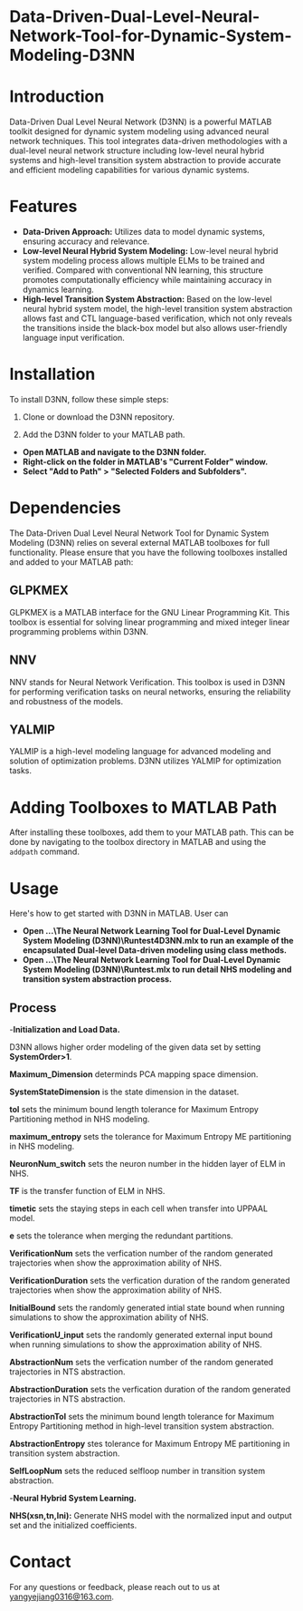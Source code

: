 # Data-Driven-Dual-Level-Neural-Network-Tool-for-Dynamic-System-Modeling-D3NN

# Introduction

Data-Driven Dual Level Neural Network (D3NN) is a powerful MATLAB toolkit designed for dynamic system modeling using advanced neural network techniques. This tool integrates data-driven methodologies with a dual-level neural network structure including low-level neural hybrid systems and high-level transition system abstraction to provide accurate and efficient modeling capabilities for various dynamic systems. 

# Features

- **Data-Driven Approach:** Utilizes data to model dynamic systems, ensuring accuracy and relevance.
- **Low-level Neural Hybrid System Modeling:** Low-level neural hybrid system modeling process allows multiple ELMs to be trained and verified. Compared with conventional NN learning, this structure promotes computationally efficiency while maintaining accuracy in dynamics learning.  
- **High-level Transition System Abstraction:**  Based on the low-level neural hybrid system model, the high-level transition system abstraction allows fast and CTL language-based verification, which not only reveals the transitions inside the black-box model but also allows user-friendly language input verification. 


# Installation

To install D3NN, follow these simple steps:

1. Clone or download the D3NN repository.

2. Add the D3NN folder to your MATLAB path.
- **Open MATLAB and navigate to the D3NN folder.**
- **Right-click on the folder in MATLAB's "Current Folder" window.**
- **Select "Add to Path" > "Selected Folders and Subfolders".**

# Dependencies

The Data-Driven Dual Level Neural Network Tool for Dynamic System Modeling (D3NN) relies on several external MATLAB toolboxes for full functionality. Please ensure that you have the following toolboxes installed and added to your MATLAB path:

## GLPKMEX

GLPKMEX is a MATLAB interface for the GNU Linear Programming Kit. This toolbox is essential for solving linear programming and mixed integer linear programming problems within D3NN.

## NNV

NNV stands for Neural Network Verification. This toolbox is used in D3NN for performing verification tasks on neural networks, ensuring the reliability and robustness of the models.

## YALMIP

YALMIP is a high-level modeling language for advanced modeling and solution of optimization problems. D3NN utilizes YALMIP for optimization tasks.

# Adding Toolboxes to MATLAB Path

After installing these toolboxes, add them to your MATLAB path. This can be done by navigating to the toolbox directory in MATLAB and using the `addpath` command.

# Usage
Here's how to get started with D3NN in MATLAB. User can

- **Open ...\The Neural Network Learning Tool for Dual-Level Dynamic System Modeling (D3NN)\Runtest4D3NN.mlx to run an example of the encapsulated Dual-level Data-driven modeling using class methods.**
- **Open ...\The Neural Network Learning Tool for Dual-Level Dynamic System Modeling (D3NN)\Runtest.mlx to run detail NHS modeling and transition system abstraction process.**

## Process
-**Initialization and Load Data.**

D3NN allows higher order modeling of the given data set by setting **SystemOrder>1**.

**Maximum_Dimension** determinds PCA mapping space dimension.

**SystemStateDimension** is the state dimension in the dataset.

**tol** sets the minimum bound length tolerance for Maximum Entropy Partitioning method in NHS modeling.

**maximum_entropy** sets the tolerance for Maximum Entropy ME partitioning in NHS modeling.

**NeuronNum_switch** sets the neuron number in the hidden layer of ELM in NHS.

**TF** is the transfer function of ELM in NHS.

**timetic** sets the staying steps in each cell when transfer into UPPAAL model.

**e** sets the tolerance when merging the redundant partitions.

**VerificationNum** sets the verfication number of the random generated trajectories when show the approximation ability of NHS.

**VerificationDuration** sets the verfication duration of the random generated trajectories when show the approximation ability of NHS.

**InitialBound** sets the randomly generated intial state bound when running simulations to show the approximation ability of NHS.

**VerificationU_input** sets the randomly generated external input bound when running simulations to show the approximation ability of NHS.

**AbstractionNum** sets the verfication number of the random generated trajectories in NTS abstraction.

**AbstractionDuration** sets the verfication duration of the random generated trajectories in NTS abstraction.

**AbstractionTol** sets the minimum bound length tolerance for Maximum Entropy Partitioning method in high-level transition system abstraction.  

**AbstractionEntropy** stes tolerance for Maximum Entropy ME partitioning in transition system abstraction.

**SelfLoopNum** sets the reduced selfloop number in transition system abstraction.

-**Neural Hybrid System Learning.**

**NHS(xsn,tn,Ini):** Generate NHS model with the normalized input and output set and the initialized coefficients.



# Contact
For any questions or feedback, please reach out to us at yangyejiang0316@163.com.
